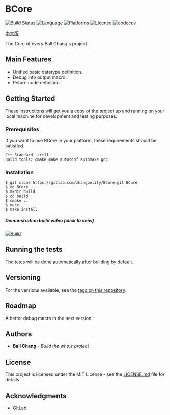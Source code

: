 # BCore #
[![Build Status](https://travis-ci.com/zhangbolily/BCore.svg?branch=dev)](https://travis-ci.com/zhangbolily/BCore)
[![Language](https://img.shields.io/badge/language-C%2B%2B11-orange.svg)](https://isocpp.org/)
[![Platforms](https://img.shields.io/badge/platform-Linux%20%7C%20Windows-green.svg)](https://gitlab.com/zhangbolily/BCore)
[![License](https://img.shields.io/badge/license-MIT-blue.svg)](https://opensource.org/licenses/MIT/)
[![codecov](https://codecov.io/gl/zhangbolily/BCore/branch/dev/graph/badge.svg)](https://codecov.io/gl/zhangbolily/BCore)

[中文版](./README.zh_CN.md)

The Core of every Ball Chang's project.

## Main Features
- Unified basic datatype definition.
- Debug info output macro.
- Return code definition.

## Getting Started

These instructions will get you a copy of the project up and running on your local machine for development and testing purposes.

### Prerequisites

If you want to use BCore in your platform, these requirements should be satisfied.

```
C++ Standard: c++11
Build tools: cmake make autoconf automake gcc
```

### Installation

```
$ git clone https://gitlab.com/zhangbolily/BCore.git BCore
$ cd BCore
$ mkdir build
$ cd build
$ cmake .. 
$ make
$ make install
```

##### Demonstration build video (click to veiw)

[![Build](https://asciinema.org/a/4Sh30mIfX3uw6hboIJWFkXqbf.svg)](https://asciinema.org/a/4Sh30mIfX3uw6hboIJWFkXqbf)

## Running the tests

The tetes will be done automatically after building by default.

## Versioning

For the versions available, see the [tags on this repository](https://gitlab.com/zhangbolily/BCore/tags).

## Roadmap
A better debug macro in the next version.

## Authors

* **Ball Chang** - *Build the whole project*

## License

This project is licensed under the MIT License - see the [LICENSE.md](LICENSE.md) file for details

## Acknowledgments

* GitLab
